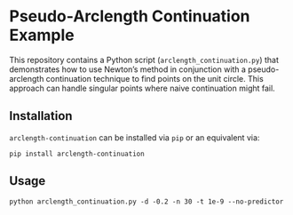 # Pseudo-Arclength Continuation Example

This repository contains a Python script (`arclength_continuation.py`) that demonstrates how to use Newton’s method in conjunction with a pseudo-arclength continuation technique to find points on the unit circle. This approach can handle singular points where naive continuation might fail.

## Installation

`arclength-continuation` can be installed via `pip` or an equivalent via:

```console
pip install arclength-continuation
```

## Usage

```console
python arclength_continuation.py -d -0.2 -n 30 -t 1e-9 --no-predictor
```

